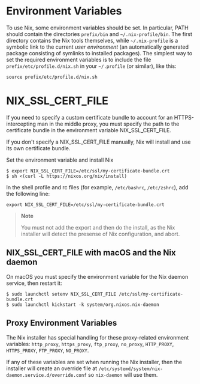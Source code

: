 # Environment Variables

To use Nix, some environment variables should be set. In particular,
PATH should contain the directories `prefix/bin` and
`~/.nix-profile/bin`. The first directory contains the Nix tools
themselves, while `~/.nix-profile` is a symbolic link to the current
*user environment* (an automatically generated package consisting of
symlinks to installed packages). The simplest way to set the required
environment variables is to include the file
`prefix/etc/profile.d/nix.sh` in your `~/.profile` (or similar), like
this:

    source prefix/etc/profile.d/nix.sh

# NIX\_SSL\_CERT\_FILE

If you need to specify a custom certificate bundle to account for an
HTTPS-intercepting man in the middle proxy, you must specify the path to
the certificate bundle in the environment variable NIX\_SSL\_CERT\_FILE.

If you don't specify a NIX\_SSL\_CERT\_FILE manually, Nix will install
and use its own certificate bundle.

Set the environment variable and install Nix

    $ export NIX_SSL_CERT_FILE=/etc/ssl/my-certificate-bundle.crt
    $ sh <(curl -L https://nixos.org/nix/install)

In the shell profile and rc files (for example, `/etc/bashrc`,
`/etc/zshrc`), add the following line:

    export NIX_SSL_CERT_FILE=/etc/ssl/my-certificate-bundle.crt

> **Note**
> 
> You must not add the export and then do the install, as the Nix
> installer will detect the presense of Nix configuration, and abort.

## NIX\_SSL\_CERT\_FILE with macOS and the Nix daemon

On macOS you must specify the environment variable for the Nix daemon
service, then restart it:

    $ sudo launchctl setenv NIX_SSL_CERT_FILE /etc/ssl/my-certificate-bundle.crt
    $ sudo launchctl kickstart -k system/org.nixos.nix-daemon

## Proxy Environment Variables

The Nix installer has special handling for these proxy-related
environment variables: `http_proxy`, `https_proxy`, `ftp_proxy`,
`no_proxy`, `HTTP_PROXY`, `HTTPS_PROXY`, `FTP_PROXY`, `NO_PROXY`.

If any of these variables are set when running the Nix installer, then
the installer will create an override file at
`/etc/systemd/system/nix-daemon.service.d/override.conf` so `nix-daemon`
will use them.
